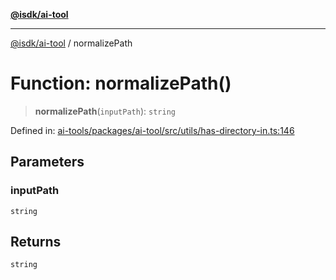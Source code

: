[**@isdk/ai-tool**](../README.md)

***

[@isdk/ai-tool](../globals.md) / normalizePath

# Function: normalizePath()

> **normalizePath**(`inputPath`): `string`

Defined in: [ai-tools/packages/ai-tool/src/utils/has-directory-in.ts:146](https://github.com/isdk/ai-tool.js/blob/a24331161aecd2d7bbd8dc9f9cd3d984871261cb/src/utils/has-directory-in.ts#L146)

## Parameters

### inputPath

`string`

## Returns

`string`
